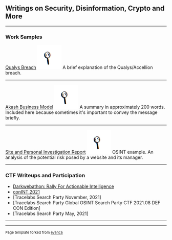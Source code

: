 ## Writings on Security, Disinformation, Crypto and More

---

### Work Samples

[Qualys Breach](/sample_page)
<img src="images/magnifying_glass.png?raw=true"/> A brief explanation of the Qualys/Accellion breach.
 
---
[Akash Business Model](/pdf/sample_presentation.pdf)
<img src="images/magnifying_glass.png?raw=true"/>  A summary in approximately 200 words. Included here because sometimes it's important to convey the message briefly.

---
[Site and Personal Investigation Report](http://example.com/)
<img src="images/magnifying_glass.png?raw=true"/> OSINT example. An analysis of the potential risk posed by a website and its manager. 

---

### CTF Writeups and Participation

- [Darkwebathon: Rally For Actionable Intelligence](https://followmoneyfightslavery.org/darkwebathon/)
- [conINT 2021](https://conint.io//)
- [Tracelabs Search Party November, 2021]
- [Tracelabs Search Party Global OSINT Search Party CTF 2021.08 DEF CON Edition]
- [Tracelabs Search Party May, 2021]

---




---
<p style="font-size:11px">Page template forked from <a href="https://github.com/evanca/quick-portfolio">evanca</a></p>
<!-- Remove above link if you don't want to attibute -->
